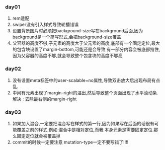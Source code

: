 ### day01
 1. rem适配
 2. swiper没有引入样式导致轮播错误
 3. 设置背景图片时必须把background-size写在background后面,因为background是一个简写形式,会把background-size覆盖
 4. 父容器的高度不够,子元素的高度大于父元素的高度,底部有一个固定定位,最大的包含块设置了margin-bottom,可能还是会导致
有一部分内容会被底部挡住,因为父容器的高度不够,就会导致整个包含块的高度不够高
### day02
 1. 没有设置meta标签中的user-scalable=no属性,导致双击放大后出现布局有点乱.
 2. 中间有元素出现了margin-right的溢出,然后导致整个页面出现了水平滚动条.解决 : 去除最右侧的margin-right
### day03
 1. 如果加入混合,一定要把混合写在样式的第一行,因为如果写在后面的话很有可能覆盖之前的样式,例如:混合中是相对定位,而我
本身元素是需要固定定位.那么固定定位就会被覆盖掉
 2. commit的时候一定要注意 mutation-type一定不要写错了!!!!

